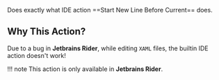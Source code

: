 Does exactly what IDE action ==Start New Line Before Current== does.

## Why This Action?

Due to a bug in **Jetbrains Rider**, while editing `XAML` files, the builtin IDE action doesn't work!

[//]: # (@formatter:off)
!!! note
    This action is only available in **Jetbrains Rider**.
